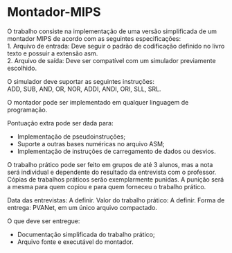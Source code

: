 # Montador-MIPS

<p>O trabalho consiste na implementação de uma versão simplificada de um
montador MIPS de acordo com as seguintes especificações:<br>
1. Arquivo de entrada: Deve seguir o padrão de codificação definido no livro texto e
possuir a extensão asm.<br>
2. Arquivo de saída: Deve ser compatível com um simulador previamente
escolhido.</p>

<p>O simulador deve suportar as seguintes instruções:<br>
    ADD, SUB, AND, OR, NOR, ADDI, ANDI, ORI, SLL, SRL.</p>
<p>O montador pode ser implementado em qualquer linguagem de programação.</p>
<p>Pontuação extra pode ser dada para:
<ul>
	<li>Implementação de pseudoinstruções;</li>
	<li>Suporte a outras bases numéricas no arquivo ASM;</li>
	<li>Implementação de instruções de carregamento de dados ou desvios.</li>
</ul></p>

<p>O trabalho prático pode ser feito em grupos de até 3 alunos, mas a nota será
individual e dependente do resultado da entrevista com o professor.
Cópias de trabalhos práticos serão exemplarmente punidas. A punição será a
mesma para quem copiou e para quem forneceu o trabalho prático.</p>

Data das entrevistas: A definir.
Valor do trabalho prático: A definir.
Forma de entrega: PVANet, em um único arquivo compactado.

<p>O que deve ser entregue:
<ul>
	<li>Documentação simplificada do trabalho prático;</li>
	<li>Arquivo fonte e executável do montador.</li>
</ul></p>
